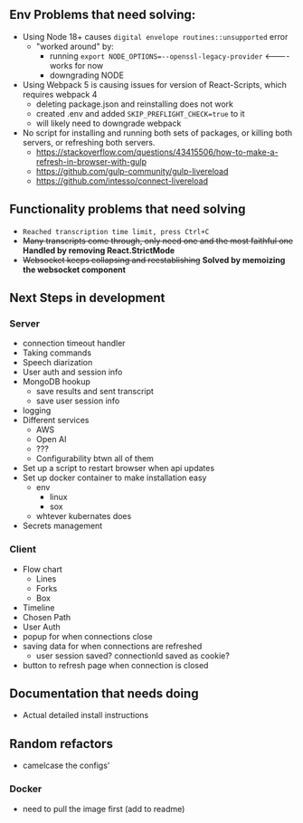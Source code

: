 ## Env Problems that need solving: 
- Using Node 18+ causes `digital envelope routines::unsupported` error
    - "worked around" by:
        - running `export NODE_OPTIONS=--openssl-legacy-provider` <----  works for now
        - downgrading NODE
- Using Webpack 5 is causing issues for version of React-Scripts, which requires webpack 4
    - deleting package.json and reinstalling does not work
    - created .env and added `SKIP_PREFLIGHT_CHECK=true` to it
    - will likely need to downgrade webpack
- No script for installing and running both sets of packages, or killing both servers, or refreshing both servers.
    - https://stackoverflow.com/questions/43415506/how-to-make-a-refresh-in-browser-with-gulp
    - https://github.com/gulp-community/gulp-livereload
    - https://github.com/intesso/connect-livereload

## Functionality problems that need solving
- `Reached transcription time limit, press Ctrl+C`
- ~~Many transcripts come through, only need one and the most faithful one~~ **Handled by removing React.StrictMode**
- ~~Websocket keeps collapsing and reestablishing~~ **Solved by memoizing the websocket component**

## Next Steps in development
### Server
- connection timeout handler
- Taking commands
- Speech diarization
- User auth and session info
- MongoDB hookup
    - save results and sent transcript 
    - save user session info
- logging 
- Different services
    - AWS
    - Open AI
    - ???
    - Configurability btwn all of them
- Set up a script to restart browser when api updates
- Set up docker container to make installation easy
    - env
        - linux
        - sox
    - whtever kubernates does
- Secrets management

### Client
- Flow chart
    - Lines
    - Forks
    - Box
- Timeline
- Chosen Path
- User Auth
- popup for when connections close
- saving data for when connections are refreshed
    - user session saved? connectionId saved as cookie?
- button to refresh page when connection is closed


## Documentation that needs doing
- Actual detailed install instructions

## Random refactors
- camelcase the configs'

### Docker
- need to pull the image first (add to readme)



